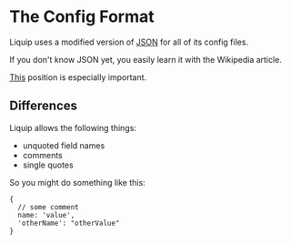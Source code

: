 # The Config Format

Liquip uses a modified version of [JSON](https://en.wikipedia.org/wiki/JSON) for all of its config
files.

If you don't know JSON yet, you easily learn it with the Wikipedia article.

[This](https://en.wikipedia.org/wiki/JSON#Data_types) position is especially important.

## Differences

Liquip allows the following things:
* unquoted field names
* comments
* single quotes

So you might do something like this:

```json5
{
  // some comment
  name: 'value',
  'otherName': "otherValue"
}
```
